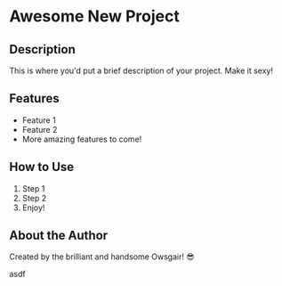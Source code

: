 # Awesome New Project

## Description
This is where you'd put a brief description of your project. Make it sexy!

## Features
- Feature 1
- Feature 2
- More amazing features to come!

## How to Use
1. Step 1
2. Step 2
3. Enjoy!

## About the Author
Created by the brilliant and handsome Owsgair! 😎


asdf

